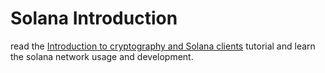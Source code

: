 # Solana Introduction
read the [Introduction to cryptography and Solana clients](https://solana.com/developers/courses/intro-to-solana) tutorial and learn the solana network usage and development.


